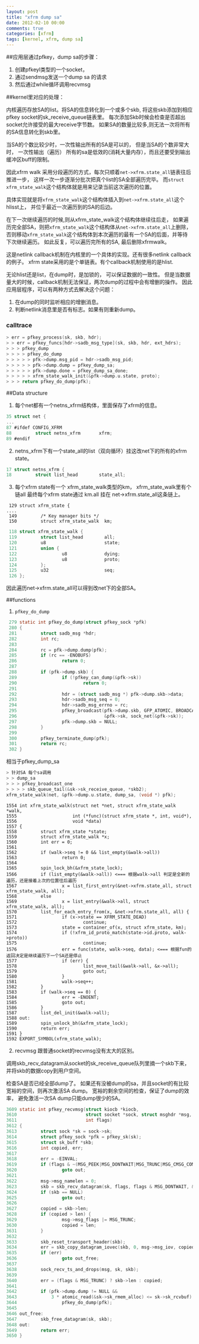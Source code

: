 ```yaml
---
layout: post
title: "xfrm dump sa"
date: 2012-02-10 00:00
comments: true
categories: [xfrm]
tags: [kernel, xfrm, dump sa]
---
```


##应用层通过pfkey，dump sa的步骤：

1. 创建pfkeyl类型的一个socket， 
2. 通过sendmsg发送一个dump sa 的请求 
3. 然后通过while循环调用recvmsg

<!-- more -->
##kernel里对应的处理：

内核遍历存放SA的list。将SA的信息转化到一个或多个skb, 将这些skb添加到相应pfkey socket的sk_receive_queue链表里。
每次添加Skb时候会检查是否超出socket允许接受的最大receive字节数。
如果SA的数量比较多,则无法一次将所有的SA信息转化到skb里。


当SA的个数比较少时，一次性输出所有的SA是可以的， 但是当SA的个数非常大时， 一次性输出（遍历） 所有的sa是低效的(消耗大量内存），而且还要受到输出缓冲区buff的限制。

因此xfrm walk 采用分段遍历的方式，每次只顺着`net->xfrm.state_all`链表往后推进一步， 这样一次一步逐渐分批次把真个list的SA全部遍历完毕。 而`struct xfrm_state_walk`这个结构体就是用来记录当前这次遍历的位置。

具体实现就是将`xfrm_state_walk`这个结构体插入到`net->xfrm.state_all`这个hlisst上， 并位于最近一次遍历到的SA的后边。

在下一次继续遍历的时候,则从xfrm_state_walk这个结构体继续往后走， 如果遍历完全部SA，则把`xfrm_state_walk`这个结构体从`net->xfrm.state_all`上删除， 否则移动`xfrm_state_walk`这个结构体到本次遍历的最有一个SA的后面，并等待下次继续遍历。 如此反复，可以遍历完所有的SA, 最后删除xfrmwalk。

这是netlink callback机制在内核里的一个具体的实现。还有很多netlink callback的例子。 
xfrm state采用的是个单链表。有个callback机制使用的是hlist.

无论hlist还是list，在dump时，是加锁的， 可以保证数据的一致性。
但是当数据量大的时候，callback机制无法保证，两次dump的过程中会有增删的操作。
因此应用层程序，可以有两种方式去解决这个问题：

1. 在dump的同时监听相应的增删消息。
2. 判断netlink消息里是否有标志。如果有则重新dump。

### calltrace

```c
> err = pfkey_process(sk, skb, hdr);
> > err = pfkey_funcs[hdr->sadb_msg_type](sk, skb, hdr, ext_hdrs);
> > > pfkey_dump
> > > > pfkey_do_dump
> > > > > pfk->dump.msg_pid = hdr->sadb_msg_pid;
> > > > > pfk->dump.dump = pfkey_dump_sa;
> > > > > pfk->dump.done = pfkey_dump_sa_done;
> > > > > xfrm_state_walk_init(&pfk->dump.u.state, proto);
> > > return pfkey_do_dump(pfk);
```
##Data structure

1. 每个net都有一个netns_xfrm结构体，里面保存了xfrm的信息。

```c
35 struct net {
...
87 #ifdef CONFIG_XFRM
88         struct netns_xfrm       xfrm;
89 #endif
```

2. netns_xfrm下有一个state_all的list（双向循环）挂这改net下的所有的xfrm state。

```c
17 struct netns_xfrm {
18         struct list_head        state_all;
```

3. 每个xfrm state有一个 xfrm_state_walk类型的km， xfrm_state_walk里有个链all 最终每个xfrm state通过 km.all 挂在 net->xfrm.state_all这条链上。

```
 129 struct xfrm_state {
....
 149         /* Key manager bits */
 150         struct xfrm_state_walk  km; 
```

```c
 118 struct xfrm_state_walk {
 119         struct list_head        all;
 120         u8                      state;
 121         union {
 122                 u8              dying;
 123                 u8              proto;
 124         };
 125         u32                     seq;
 126 };      
```

因此遍历net->xfrm.state_all可以得到改net下的全部SA。

##functions
1. `pfkey_do_dump`

```c
 279 static int pfkey_do_dump(struct pfkey_sock *pfk)
 280 {
 281         struct sadb_msg *hdr;
 282         int rc;
 283        
 284         rc = pfk->dump.dump(pfk);
 285         if (rc == -ENOBUFS)
 286                 return 0;
 287 
 288         if (pfk->dump.skb) {
 289                 if (!pfkey_can_dump(&pfk->sk))  
 290                         return 0;
 291  
 292                 hdr = (struct sadb_msg *) pfk->dump.skb->data;
 293                 hdr->sadb_msg_seq = 0;
 294                 hdr->sadb_msg_errno = rc;
 295                 pfkey_broadcast(pfk->dump.skb, GFP_ATOMIC, BROADCAST_ONE,
 296                                 &pfk->sk, sock_net(&pfk->sk));
 297                 pfk->dump.skb = NULL;
 298         }
 299 
 300         pfkey_terminate_dump(pfk);
 301         return rc;
 302 }
```
相当于pfkey_dump_sa
```c
> 针对SA 每个sa调用
> > dump_sa
> > > pfkey_broadcast_one
> > > > skb_queue_tail(&sk->sk_receive_queue, *skb2);
xfrm_state_walk(net, &pfk->dump.u.state, dump_sa, (void *) pfk);
```

```
1554 int xfrm_state_walk(struct net *net, struct xfrm_state_walk *walk,
1555                     int (*func)(struct xfrm_state *, int, void*),
1556                     void *data)
1557 {
1558         struct xfrm_state *state;
1559         struct xfrm_state_walk *x;
1560         int err = 0;             
1561 
1562         if (walk->seq != 0 && list_empty(&walk->all))
1563                 return 0;
1564 
1565         spin_lock_bh(&xfrm_state_lock);
1566         if (list_empty(&walk->all)) <=== 根据walk->all 判定是全新的遍历，还是接着上次的位置往后遍历
1567                 x = list_first_entry(&net->xfrm.state_all, struct xfrm_state_walk, all);
1568         else
1569                 x = list_entry(&walk->all, struct xfrm_state_walk, all);
1570         list_for_each_entry_from(x, &net->xfrm.state_all, all) {
1571                 if (x->state == XFRM_STATE_DEAD)
1572                         continue;
1573                 state = container_of(x, struct xfrm_state, km);
1574                 if (!xfrm_id_proto_match(state->id.proto, walk->proto))
1575                         continue;
1576                 err = func(state, walk->seq, data); <=== 根据fun的返回决定是继续遍历下一个SA还是停止
1577                 if (err) {
1578                         list_move_tail(&walk->all, &x->all);
1579                         goto out;
1580                 }
1581                 walk->seq++;
1582         }
1583         if (walk->seq == 0) {
1584                 err = -ENOENT;
1585                 goto out;
1586         }
1587         list_del_init(&walk->all);
1588 out:
1589         spin_unlock_bh(&xfrm_state_lock);
1590         return err;
1591 }
1592 EXPORT_SYMBOL(xfrm_state_walk);
```

2. recvmsg
跟普通socket的recvmsg没有太大的区别。

调用skb_recv_datagram从socket的sk_receive_queue队列里摘一个skb下来， 并将skb的数据copy到用户空间。

检查SA是否已经全部dump了。 如果还有没被dump的sa，并且socket的有比较宽裕的空间，则再次激活SA dump。 
宽裕的剩余空间的检查，保证了dump的效率， 避免激活一次SA dump只能dump很少的SA。

```c
3609 static int pfkey_recvmsg(struct kiocb *kiocb,
3610                          struct socket *sock, struct msghdr *msg, size_t len,
3611                          int flags)
3612 {
3613         struct sock *sk = sock->sk;
3614         struct pfkey_sock *pfk = pfkey_sk(sk);
3615         struct sk_buff *skb;
3616         int copied, err;
3617 
3618         err = -EINVAL;
3619         if (flags & ~(MSG_PEEK|MSG_DONTWAIT|MSG_TRUNC|MSG_CMSG_COMPAT))
3620                 goto out;
3621 
3622         msg->msg_namelen = 0;
3623         skb = skb_recv_datagram(sk, flags, flags & MSG_DONTWAIT, &err);
3624         if (skb == NULL)
3625                 goto out;
3626 
3627         copied = skb->len;
3628         if (copied > len) {
3629                 msg->msg_flags |= MSG_TRUNC;
3630                 copied = len;
3631         }
3632 
3633         skb_reset_transport_header(skb);
3634         err = skb_copy_datagram_iovec(skb, 0, msg->msg_iov, copied);
3635         if (err)
3636                 goto out_free;
3637 
3638         sock_recv_ts_and_drops(msg, sk, skb);
3639 
3640         err = (flags & MSG_TRUNC) ? skb->len : copied;
3641 
3642         if (pfk->dump.dump != NULL &&
3643             3 * atomic_read(&sk->sk_rmem_alloc) <= sk->sk_rcvbuf)
3644                 pfkey_do_dump(pfk);
3645 
3646 out_free:
3647         skb_free_datagram(sk, skb);
3648 out:
3649         return err;
3650 }
```
